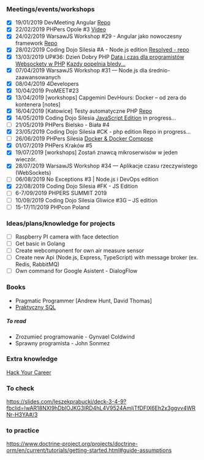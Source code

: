 
### Meetings/events/workshops
- [x] 19/01/2019 DevMeeting Angular [Repo](https://github.com/Martin89PL/dev-meeting)
- [x] 22/02/2019 PHPers Opole #3 [Video](https://www.youtube.com/watch?v=oALUici8QIE)
- [x] 24/02/2019 WarsawJS Workshop #29 - Angular jako nowoczesny framework [Repo](https://github.com/Martin89PL/warsawjs-workshop-29-movies)
- [x] 28/02/2019 Coding Dojo Silesia #A - Node.js edition [Resolved - repo](https://github.com/Martin89PL/familiada)
- [x] 13/03/2019 UP#36: Dzień Dobry PHP [Data i czas dla programistów](https://uszanowanko.pl/prezentacja/data-i-czas-dla-programistow) [Websockety w PHP](https://uszanowanko.pl/prezentacja/websockety-w-php) [Kazdy popelnia bledy...](https://uszanowanko.pl/prezentacja/kazdy-popelnia-bledy-czyli-jak-lepiej-zarzadzac-bledami-ale-nie-wyjatkami)
- [x] 07/04/2019 WarsawJS Workshop #31 — Node.js dla średnio-zaawansowanych
- [x] 08/04/2019 4Developers
- [x] 10/04/2019 ProMEET#23
- [x] 13/04/2019 [workshops] Capgemini DevHours: Docker – od zera do kontenera [notes]
- [x] 16/04/2019 [Katowice] Testy automatyczne PHP [Repo](https://github.com/Martin89PL/PHPUnitWorkshops)
- [x] 14/05/2019 Coding Dojo Silesia [JavaScript Edition](https://www.meetup.com/Coding-Dojo-Silesia/events/261039714/) in progress...
- [ ] 21/05/2019 PHPers Bielsko - Biała #4
- [x] 23/05/2019 Coding Dojo Silesia #CK - php edition Repo in progress...
- [ ] 26/06/2019 PHPers Silesia [Docker & Docker Compose](https://www.slideshare.net/mariusz-alef-bak/przenie-si-do-kontenera-czyli-korzyci-z-docker-i-docker-compose?fbclid=IwAR3a9z7VwI67Fx6eeLUC2Ib___h-GkNaixzgGlO_t3d7hCLgXoDx2TSW23c)
- [x] 01/07/2019 PHPers Kraków #5 
- [x] 19/07/2019 [workshops] Zostań znawcą mikroserwisów w jeden wieczór.
- [x] 28/07/2019 WarsawJS Workshop #34 — Aplikacje czasu rzeczywistego (WebSockets)
- [ ] 06/08/2019 No Exceptions #3 | Node.js i DevOps edition
- [x] 22/08/2019 Coding Dojo Silesia #FK - JS Edition
- [ ] 6-7/09/2019 PHPERS SUMMIT 2019
- [ ] 10/09/2019 Coding Dojo Silesia Gliwice #3G – JS edition
- [ ] 15-17/11/2019 PHPcon Poland
 
### Ideas/plans/knowledge for projects
- [ ] Raspberry PI camera with face detection
- [ ] Get basic in Golang
- [ ] Create webcomponent for own air measure sensor
- [ ] Create new Api (Node.js, Express, TypeScript) with message broker (ex. Redis, RabbitMQ)
- [ ] Own command for Google Asistent - DialogFlow

### Books
- Pragmatic Programmer [Andrew Hunt, David Thomas]
- [Praktyczny SQL](https://helion.pl/ksiazki/praktyczny-kurs-sql-wydanie-iii-danuta-mendrala-marcin-szeliga,pksql3.htm#format/d)

##### To read
 - Zrozumieć programowanie - Gynvael Coldwind 
 - Sprawny programista - John Sonmez

### Extra knowledge
[Hack Your Career](https://github.com/HackYourCareer)

### To check
https://slides.com/leszekprabucki/deck-3-4-9?fbclid=IwAR18NXl9hDblOJKG3IRD4hL4V9524AmIjTfDFIX6Eh2x3ggvv4WRNr-H3YA#/3

### to practice
https://www.doctrine-project.org/projects/doctrine-orm/en/current/tutorials/getting-started.html#guide-assumptions
